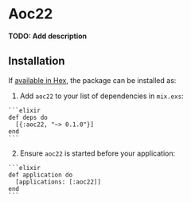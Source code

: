 # Aoc22

**TODO: Add description**

## Installation

If [available in Hex](https://hex.pm/docs/publish), the package can be installed as:

  1. Add `aoc22` to your list of dependencies in `mix.exs`:

    ```elixir
    def deps do
      [{:aoc22, "~> 0.1.0"}]
    end
    ```

  2. Ensure `aoc22` is started before your application:

    ```elixir
    def application do
      [applications: [:aoc22]]
    end
    ```

